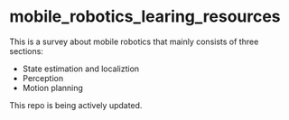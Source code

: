 # mobile_robotics_learing_resources

This is a survey about mobile robotics that mainly consists of three sections:
- State estimation and localiztion
- Perception
- Motion planning

This repo is being actively updated.